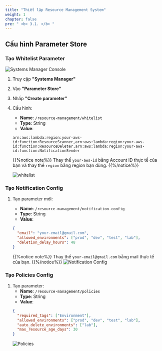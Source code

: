 ```yaml
---
title: "Thiết lập Resource Management System"
weight: 1
chapter: false
pre: " <b> 3.1. </b> "
---
```


## Cấu hình Parameter Store

### Tạo Whitelist Parameter

![Systems Manager Console](/images/3.Lambda/004-ssm.png)

1. Truy cập **"Systems Manager"**
2. Vào **"Parameter Store"**
3. Nhấp **"Create parameter"**
4. Cấu hình:

   - **Name**: `/resource-management/whitelist`
   - **Type**: String
   - **Value**:

   ```
   arn:aws:lambda:region:your-aws-id:function:ResourceScanner,arn:aws:lambda:region:your-aws-id:function:ResourceDeleter,arn:aws:lambda:region:your-aws-id:function:NotificationSender
   ```

   {{%notice note%}}
   Thay thế `your-aws-id` bằng Account ID thực tế của bạn và thay thế `region` bằng region bạn dùng.
   {{%/notice%}}

   ![whitelist](/images/3.Lambda/005-whitelist.png)

### Tạo Notification Config

1. Tạo parameter mới:

   - **Name**: `/resource-management/notification-config`
   - **Type**: String
   - **Value**:

   ```json
   {
     "email": "your-email@gmail.com",
     "allowed_environments": ["prod", "dev", "test", "lab"],
     "deletion_delay_hours": 48
   }
   ```

   {{%notice note%}}
   Thay thế `your-email@gmail.com` bằng mail thực tế của bạn.
   {{%/notice%}}
   ![Notification Config](/images/3.Lambda/006-notification-config.png)

### Tạo Policies Config

1. Tạo parameter:
   - **Name**: `/resource-management/policies`
   - **Type**: String
   - **Value**:
   ```json
   {
     "required_tags": ["Environment"],
     "allowed_environments": ["prod", "dev", "test", "lab"],
     "auto_delete_environments": ["lab"],
     "max_resource_age_days": 30
   }
   ```
   ![Policies](/images/3.Lambda/007-policies.png)
